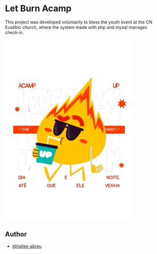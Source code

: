 
# Let Burn Acamp 

This project was developed voluntarily to bless the youth event at the CN Eusébio church, where the system made with php and mysql manages check-in.

![Logo](https://github.com/hallex-abreu/lets-burn/blob/main/assets/img/logo.png?raw=true)


## Author

- [@hallex-abreu](https://www.github.com/hallex-abreu)